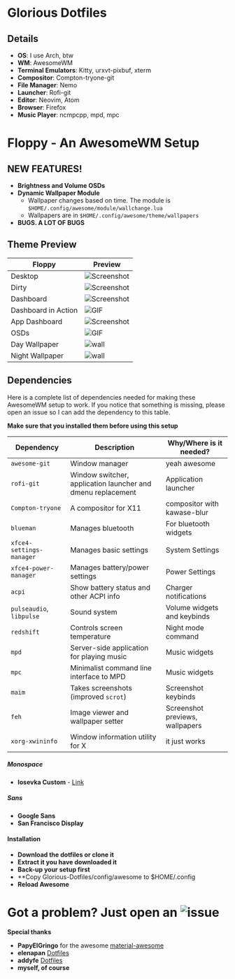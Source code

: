# Glorious Dotfiles

## Details
+ **OS**: I use Arch, btw
+ **WM**: AwesomeWM
+ **Terminal Emulators**: Kitty, urxvt-pixbuf, xterm
+ **Compositor**: Compton-tryone-git
+ **File Manager**: Nemo
+ **Launcher**: Rofi-git
+ **Editor**: Neovim, Atom
+ **Browser**: Firefox
+ **Music Player**: ncmpcpp, mpd, mpc

# Floppy - An AwesomeWM Setup

## NEW FEATURES!
+ **Brightness and Volume OSDs**
+ **Dynamic Wallpaper Module**
  - Wallpaper changes based on time. The module is `$HOME/.config/awesome/module/wallchange.lua`
  - Wallpapers are in `$HOME/.config/awesome/theme/wallpapers`
+ **BUGS. A LOT OF BUGS**

## Theme Preview  

| Floppy | Preview |
| --- | --- |
| Desktop | ![Screenshot](https://github.com/ilovecookieee/Glorious-Dotfiles/blob/master/desktop.png) |
| Dirty | ![Screenshot](https://github.com/ilovecookieee/Glorious-Dotfiles/blob/master/dirty.png)   |
| Dashboard | ![Screenshot](https://github.com/ilovecookieee/Glorious-Dotfiles/blob/master/dashboard.png) |
| Dashboard in Action | ![GIF](https://github.com/ilovecookieee/Glorious-Dotfiles/blob/master/dashboardinaction.gif) |
| App Dashboard | ![Screenshot](https://github.com/ilovecookieee/Glorious-Dotfiles/blob/master/application-dashboard.png) |
| OSDs | ![GIF](https://github.com/ilovecookieee/Glorious-Dotfiles/blob/master/OSDs.gif) |
| Day Wallpaper | ![wall](https://github.com/ilovecookieee/Glorious-Dotfiles/blob/master/day-wallpaper.jpg)  
| Night Wallpaper | ![wall](https://github.com/ilovecookieee/Glorious-Dotfiles/blob/master/night-wallpaper.jpg)  


## Dependencies
Here is a complete list of dependencies needed for making these AwesomeWM setup to work.
If you notice that something is missing, please open an issue so I can add the dependency to this table.

**Make sure that you installed them before using this setup**  

| Dependency | Description | Why/Where is it needed? |
| --- | --- | --- |
| `awesome-git` | Window manager | yeah awesome |
| `rofi-git` | Window switcher, application launcher and dmenu replacement | Application launcher |
| `Compton-tryone` | A compositor for X11 | compositor with kawase-blur |
| `blueman` | Manages bluetooth | For bluetooth widgets |
| `xfce4-settings-manager` | Manages basic settings | System Settings |
| `xfce4-power-manager` | Manages battery/power settings | Power Settings |
| `acpi` | Show battery status and other ACPI info | Charger notifications |
| `pulseaudio`, `libpulse` | Sound system | Volume widgets and keybinds |
| `redshift` | Controls screen temperature | Night mode command |
| `mpd` | Server-side application for playing music | Music widgets |
| `mpc` | Minimalist command line interface to MPD | Music widgets |
| `maim` | Takes screenshots (improved `scrot`) | Screenshot keybinds |
| `feh` | Image viewer and wallpaper setter | Screenshot previews, wallpapers |
| `xorg-xwininfo` | Window information utility for X | it just works |



##### Monospace
+ **Iosevka Custom** - [Link](https://github.com/elenapan/dotfiles/)

##### Sans
+ **Google Sans**
+ **San Francisco Display**

#### Installation
+ **Download the dotfiles or clone it**
+ **Extract it you have downloaded it**
+ **Back-up your setup first**
+ **Copy Glorious-Dotfiles/config/awesome to $HOME/.config
+ **Reload Awesome**

# Got a problem? Just open an ![issue](https://github.com/ilovecookieee/Glorious-Dotfiles/issues/new)


**Special thanks**
+ **PapyElGringo** for the awesome [material-awesome](https://github.com/PapyElGringo/material-awesome)
+ **elenapan** [Dotfiles](https://github.com/elenapan/dotfiles)
+ **addyfe** [Dotfiles](https://github.com/addy-dclxvi/almighty-dotfiles)
+ **myself, of course**

